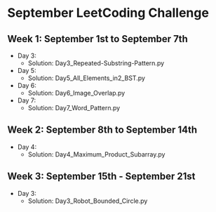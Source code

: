 # September LeetCoding Challenge

## Week 1: September 1st to September 7th

- Day 3:
  - Solution: Day3_Repeated-Substring-Pattern.py
- Day 5:
  - Solution: Day5_All_Elements_in2_BST.py
- Day 6:
  - Solution: Day6_Image_Overlap.py
- Day 7:
  - Solution: Day7_Word_Pattern.py

## Week 2: September 8th to September 14th

- Day 4: 
  - Solution: Day4_Maximum_Product_Subarray.py

## Week 3: September 15th - September 21st

- Day 3:
  - Solution: Day3_Robot_Bounded_Circle.py
